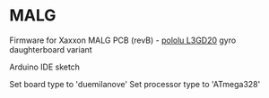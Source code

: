 # MALG #

Firmware for Xaxxon MALG PCB (revB) - [pololu L3GD20](https://www.pololu.com/product/2125) gyro daughterboard variant

Arduino IDE sketch

Set board type to 'duemilanove'
Set processor type to 'ATmega328'

